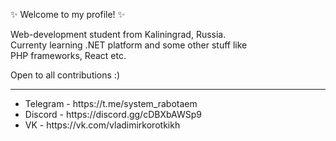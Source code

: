 ✨ Welcome to my profile! ✨

Web-development student from Kaliningrad, Russia. </br>
Currenty learning .NET platform and some other stuff like </br>
PHP frameworks, React etc.

Open to all contributions :)

<hr>

<ul>
  <li> Telegram - https://t.me/system_rabotaem </li>
  <li> Discord - https://discord.gg/cDBXbAWSp9  </li>
  <li> VK -  https://vk.com/vladimirkorotkikh </li>
</ul>

<!---
GOLEMWORKS/GOLEMWORKS is a ✨ special ✨ repository because its `README.md` (this file) appears on your GitHub profile.
You can click the Preview link to take a look at your changes.
--->
